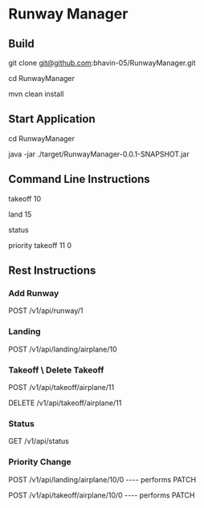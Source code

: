 # Runway Manager

## Build
git clone git@github.com:bhavin-05/RunwayManager.git

cd RunwayManager

mvn clean install

## Start Application
cd RunwayManager

java -jar ./target/RunwayManager-0.0.1-SNAPSHOT.jar

## Command Line Instructions
takeoff 10

land 15

status

priority takeoff 11 0

## Rest Instructions

### Add Runway
POST /v1/api/runway/1

### Landing
POST /v1/api/landing/airplane/10

### Takeoff \ Delete Takeoff
POST /v1/api/takeoff/airplane/11

DELETE /v1/api/takeoff/airplane/11


### Status
GET  /v1/api/status

### Priority Change
POST  /v1/api/landing/airplane/10/0     ---- performs PATCH

POST  /v1/api/takeoff/airplane/10/0		  ---- performs PATCH		


